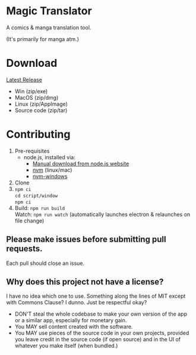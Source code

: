 # Magic Translator
A comics & manga translation tool. 

(It's primarily for manga atm.)

# Download
[Latest Release](https://github.com/ChiriVulpes/MagicTranslator/releases/latest)
- Win (zip/exe)
- MacOS (zip/dmg)
- Linux (zip/AppImage)
- Source code (zip/tar)

# Contributing
1. Pre-requisites
	- node.js, installed via:
		- [Manual download from node.js website](https://nodejs.org/en)
		- [nvm](https://github.com/nvm-sh/nvm) (linux/mac)
		- [nvm-windows](https://github.com/coreybutler/nvm-windows)
2. Clone
3. `npm ci`  
`cd script/window`  
`npm ci`
4. Build: `npm run build`  
Watch: `npm run watch` (automatically launches electron & relaunches on file change)

## Please make issues before submitting pull requests.
Each pull should close an issue.

## Why does this project not have a license?
I have no idea which one to use. Something along the lines of MIT except with Commons Clause? I dunno. Just be respectful okay?
- DON'T steal the whole codebase to make your own version of the app or a similar app, especially for monetary gain.
- You MAY sell content created with the software.
- You MAY use pieces of the source code in your own projects, provided you leave credit in the source code (if open source) and in the UI of whatever you make itself (when bundled.)
